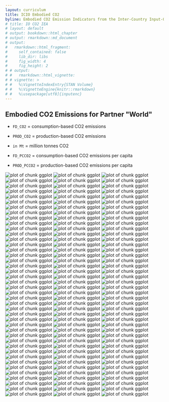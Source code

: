 ```yaml
---
layout: curriculum
title: ICIO Embodied CO2
byline: Embodied CO2 Emission Indicators from the Inter-Country Input-Output (ICIO) framework
# title: IO CO2 IEA
# layout: default
# output: bookdown::html_chapter
# output: rmarkdown::md_document
# output:
#   rmarkdown::html_fragment:
#     self_contained: false
#     lib_dir: libs
#     fig_width: 4
#     fig_height: 2
# # output:
# #   rmarkdown::html_vignette:
# # vignette: >
# #   %\VignetteIndexEntry{STAN Volume}
# #   %\VignetteEngine{knitr::rmarkdown}
# #   %\usepackage[utf8]{inputenc}
---
```


<!-- ## About this app -->

<!-- ## About the data -->



<!-- not yet published -->
<!-- <iframe src="http://10.101.26.220:3838/embodiedco2viz/" width = "100%" style="border: 0px; height: 48em"></iframe> -->
<!-- <iframe src="http://www.icio.oecd.org:3838/embodiedco2viz/" width = "100%" style="border: 0px; height: 48em"></iframe> -->

## Embodied CO2 Emissions for Partner "World"

<!-- ### Plot Legend -->

- `FD_CO2` = consumption-based CO2 emissions
- `PROD_CO2` = production-based CO2 emissions
- `in Mt` = million tonnes CO2

- `FD_PCCO2` = consumption-based CO2 emissions per capita
- `PROD_PCCO2` = production-based CO2 emissions per capita

![plot of chunk ggplot](figures/ggplot-1.png) ![plot of chunk ggplot](figures/ggplot-2.png) ![plot of chunk ggplot](figures/ggplot-3.png) ![plot of chunk ggplot](figures/ggplot-4.png) ![plot of chunk ggplot](figures/ggplot-5.png) ![plot of chunk ggplot](figures/ggplot-6.png) ![plot of chunk ggplot](figures/ggplot-7.png) ![plot of chunk ggplot](figures/ggplot-8.png) ![plot of chunk ggplot](figures/ggplot-9.png) ![plot of chunk ggplot](figures/ggplot-10.png) ![plot of chunk ggplot](figures/ggplot-11.png) ![plot of chunk ggplot](figures/ggplot-12.png) ![plot of chunk ggplot](figures/ggplot-13.png) ![plot of chunk ggplot](figures/ggplot-14.png) ![plot of chunk ggplot](figures/ggplot-15.png) ![plot of chunk ggplot](figures/ggplot-16.png) ![plot of chunk ggplot](figures/ggplot-17.png) ![plot of chunk ggplot](figures/ggplot-18.png) ![plot of chunk ggplot](figures/ggplot-19.png) ![plot of chunk ggplot](figures/ggplot-20.png) ![plot of chunk ggplot](figures/ggplot-21.png) ![plot of chunk ggplot](figures/ggplot-22.png) ![plot of chunk ggplot](figures/ggplot-23.png) ![plot of chunk ggplot](figures/ggplot-24.png) ![plot of chunk ggplot](figures/ggplot-25.png) ![plot of chunk ggplot](figures/ggplot-26.png) ![plot of chunk ggplot](figures/ggplot-27.png) ![plot of chunk ggplot](figures/ggplot-28.png) ![plot of chunk ggplot](figures/ggplot-29.png) ![plot of chunk ggplot](figures/ggplot-30.png) ![plot of chunk ggplot](figures/ggplot-31.png) ![plot of chunk ggplot](figures/ggplot-32.png) ![plot of chunk ggplot](figures/ggplot-33.png) ![plot of chunk ggplot](figures/ggplot-34.png) ![plot of chunk ggplot](figures/ggplot-35.png) ![plot of chunk ggplot](figures/ggplot-36.png) ![plot of chunk ggplot](figures/ggplot-37.png) ![plot of chunk ggplot](figures/ggplot-38.png) ![plot of chunk ggplot](figures/ggplot-39.png) ![plot of chunk ggplot](figures/ggplot-40.png) ![plot of chunk ggplot](figures/ggplot-41.png) ![plot of chunk ggplot](figures/ggplot-42.png) ![plot of chunk ggplot](figures/ggplot-43.png) ![plot of chunk ggplot](figures/ggplot-44.png) ![plot of chunk ggplot](figures/ggplot-45.png) ![plot of chunk ggplot](figures/ggplot-46.png) ![plot of chunk ggplot](figures/ggplot-47.png) ![plot of chunk ggplot](figures/ggplot-48.png) ![plot of chunk ggplot](figures/ggplot-49.png) ![plot of chunk ggplot](figures/ggplot-50.png) ![plot of chunk ggplot](figures/ggplot-51.png) ![plot of chunk ggplot](figures/ggplot-52.png) ![plot of chunk ggplot](figures/ggplot-53.png) ![plot of chunk ggplot](figures/ggplot-54.png) ![plot of chunk ggplot](figures/ggplot-55.png) ![plot of chunk ggplot](figures/ggplot-56.png) ![plot of chunk ggplot](figures/ggplot-57.png) ![plot of chunk ggplot](figures/ggplot-58.png) ![plot of chunk ggplot](figures/ggplot-59.png) ![plot of chunk ggplot](figures/ggplot-60.png) ![plot of chunk ggplot](figures/ggplot-61.png) ![plot of chunk ggplot](figures/ggplot-62.png) ![plot of chunk ggplot](figures/ggplot-63.png) ![plot of chunk ggplot](figures/ggplot-64.png) ![plot of chunk ggplot](figures/ggplot-65.png) ![plot of chunk ggplot](figures/ggplot-66.png) ![plot of chunk ggplot](figures/ggplot-67.png) ![plot of chunk ggplot](figures/ggplot-68.png) ![plot of chunk ggplot](figures/ggplot-69.png) ![plot of chunk ggplot](figures/ggplot-70.png) ![plot of chunk ggplot](figures/ggplot-71.png) ![plot of chunk ggplot](figures/ggplot-72.png) ![plot of chunk ggplot](figures/ggplot-73.png) ![plot of chunk ggplot](figures/ggplot-74.png) ![plot of chunk ggplot](figures/ggplot-75.png) ![plot of chunk ggplot](figures/ggplot-76.png) ![plot of chunk ggplot](figures/ggplot-77.png) ![plot of chunk ggplot](figures/ggplot-78.png) ![plot of chunk ggplot](figures/ggplot-79.png) ![plot of chunk ggplot](figures/ggplot-80.png) ![plot of chunk ggplot](figures/ggplot-81.png) ![plot of chunk ggplot](figures/ggplot-82.png) ![plot of chunk ggplot](figures/ggplot-83.png) ![plot of chunk ggplot](figures/ggplot-84.png) ![plot of chunk ggplot](figures/ggplot-85.png) ![plot of chunk ggplot](figures/ggplot-86.png) ![plot of chunk ggplot](figures/ggplot-87.png) ![plot of chunk ggplot](figures/ggplot-88.png) ![plot of chunk ggplot](figures/ggplot-89.png) ![plot of chunk ggplot](figures/ggplot-90.png) ![plot of chunk ggplot](figures/ggplot-91.png) ![plot of chunk ggplot](figures/ggplot-92.png) ![plot of chunk ggplot](figures/ggplot-93.png) ![plot of chunk ggplot](figures/ggplot-94.png) ![plot of chunk ggplot](figures/ggplot-95.png) ![plot of chunk ggplot](figures/ggplot-96.png) ![plot of chunk ggplot](figures/ggplot-97.png) ![plot of chunk ggplot](figures/ggplot-98.png) ![plot of chunk ggplot](figures/ggplot-99.png) ![plot of chunk ggplot](figures/ggplot-100.png) ![plot of chunk ggplot](figures/ggplot-101.png) ![plot of chunk ggplot](figures/ggplot-102.png) ![plot of chunk ggplot](figures/ggplot-103.png) ![plot of chunk ggplot](figures/ggplot-104.png) ![plot of chunk ggplot](figures/ggplot-105.png) ![plot of chunk ggplot](figures/ggplot-106.png) ![plot of chunk ggplot](figures/ggplot-107.png) ![plot of chunk ggplot](figures/ggplot-108.png) ![plot of chunk ggplot](figures/ggplot-109.png) ![plot of chunk ggplot](figures/ggplot-110.png) ![plot of chunk ggplot](figures/ggplot-111.png) ![plot of chunk ggplot](figures/ggplot-112.png) ![plot of chunk ggplot](figures/ggplot-113.png) ![plot of chunk ggplot](figures/ggplot-114.png) ![plot of chunk ggplot](figures/ggplot-115.png) ![plot of chunk ggplot](figures/ggplot-116.png) ![plot of chunk ggplot](figures/ggplot-117.png) ![plot of chunk ggplot](figures/ggplot-118.png) ![plot of chunk ggplot](figures/ggplot-119.png) ![plot of chunk ggplot](figures/ggplot-120.png) ![plot of chunk ggplot](figures/ggplot-121.png) ![plot of chunk ggplot](figures/ggplot-122.png) ![plot of chunk ggplot](figures/ggplot-123.png) ![plot of chunk ggplot](figures/ggplot-124.png) ![plot of chunk ggplot](figures/ggplot-125.png) ![plot of chunk ggplot](figures/ggplot-126.png) 
